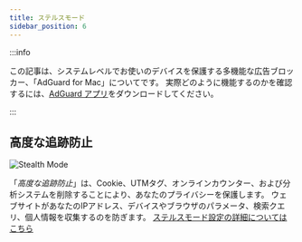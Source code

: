 ```yaml
---
title: ステルスモード
sidebar_position: 6
---
```


:::info

この記事は、システムレベルでお使いのデバイスを保護する多機能な広告ブロッカー、「AdGuard for Mac」についてです。 実際どのように機能するのかを確認するには、[AdGuard アプリ](https://agrd.io/download-kb-adblock)をダウンロードしてください。

:::

## 高度な追跡防止

![Stealth Mode](https://cdn.adtidy.org/content/kb/ad_blocker/mac/stealth.png)

「_高度な追跡防止_」は、Cookie、UTMタグ、オンラインカウンター、および分析システムを削除することにより、あなたのプライバシーを保護します。 ウェブサイトがあなたのIPアドレス、デバイスやブラウザのパラメータ、検索クエリ、個人情報を収集するのを防ぎます。 [ステルスモード設定の詳細についてはこちら](/general/stealth-mode)
